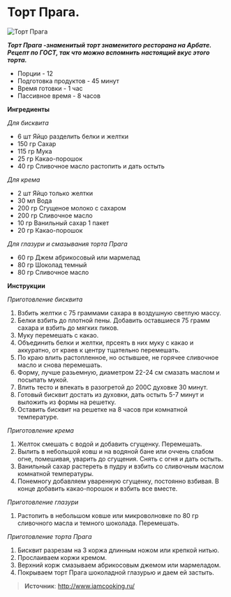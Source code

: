 # Торт Прага.

![Торт Прага](/images/Kulinar/Desert/prague-cake.jpg 'Торт Прага')

_**Торт Прага -знаменитый торт знаменитого ресторана на Арбате. Рецепт по ГОСТ, так что можно вспомнить настоящий вкус этого торта.**_

- Порции - 12
- Подготовка продуктов - 45 минут
- Время готовки - 1 час
- Пассивное время - 8 часов

**Ингредиенты**

_Для бисквита_

- 6 шт Яйцо разделить белки и желтки
- 150 гр Сахар
- 115 гр Мука
- 25 гр Какао-порошок
- 40 гр Сливочное масло растопить и дать остыть 

_Для крема_

- 2 шт Яйцо только желтки
- 30 мл Вода
- 200 гр Сгущеное молоко с сахаром
- 200 гр Сливочное масло
- 10 гр Ванильный сахар 1 пакет
- 20 гр Какао-порошок 

_Для глазури и смазывания торта Прага_

- 60 гр Джем абрикосовый или мармелад
- 80 гр Шоколад темный
- 80 гр Сливочное масло 

**Инструкции**

_Приготовление бисквита_

1. Взбить желтки с 75 граммами сахара в воздушную светлую массу.
2. Белки взбить до плотной пены. Добавить оставшиеся 75 грамм сахара и взбить до мягких пиков.
3. Муку перемешать с какао.
4. Объединить белки и желтки, прсеять в них муку с какао и аккуратно, от краев к центру тщательно перемешать.
5. По краю влить растопленное, но остывшее, не горячее сливочное масло и снова перемешать.
6. Форму, лучше разьемную, диаметром 22-24 см смазать маслом и посыпать мукой.
7. Влить тесто и впекать в разогретой до 200С духовке 30 минут.
8. Готовый бисквит достать из духовки, дать остыть 5-7 минут и выложить из формы на решетку.
9. Оставить бисквит на решетке на 8 часов при комнатной температуре.

_Приготовление крема_

1. Желток смешать с водой и добавить сгущенку. Перемешать.
2. Вылить в небольшой ковш и на водяной бане или оччень слабом огне, помешивая, уварить до сгущения. Снять с огня и дать остыть.
3. Ванильный сахар растереть в пудру и взбить со сливочным маслом комнатной температуры.
4. Понемногу добавляем уваренную сгущенку, постоянно взбивая. В конце добавить какао-порошок и взбить все вместе.

_Приготовление глазури_

1. Растопить в небольшом ковше или микроволновке по 80 гр сливочного масла и темного шоколада. Перемешать.

_Приготовление торта Прага_

1. Бисквит разрезам на 3 коржа длинным ножом или крепкой нитью.
2. Прослаиваем коржи кремом.
3. Верхний корж смазываем абрикосовым джемом или мармеладом.
4. Покрываем торт Прага шоколадной глазурью и даем ей застыть.

> **Источник**: http://www.iamcooking.ru/

